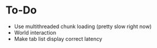 # To-Do

* Use multithreaded chunk loading (pretty slow right now)
* World interaction
* Make tab list display correct latency